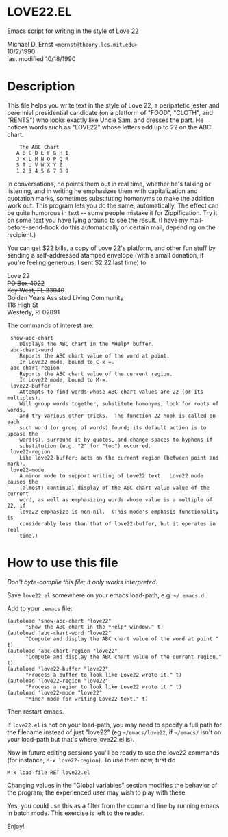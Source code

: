 LOVE22.EL
===========
Emacs script for writing in the style of Love 22

Michael D. Ernst `<mernst@theory.lcs.mit.edu>`<br/>
10/2/1990<br/>
last modified 10/18/1990<br/>


Description
===========


 This file helps you write text in the style of Love 22, a peripatetic
 jester and perennial presidential candidate (on a platform of "FOOD",
 "CLOTH", and "RENTS") who looks exactly like Uncle Sam, and dresses the
 part.  He notices words such as "LOVE22" whose letters add up to 22 on
 the ABC chart.

```
    The ABC Chart
   A B C D E F G H I
   J K L M N O P Q R
   S T U V W X Y Z
   1 2 3 4 5 6 7 8 9
```

 In conversations, he points them out in real time, whether he's talking
 or listening, and in writing he emphasizes them with capitalization and
 quotation marks, sometimes substituting homonyms to make the addition
 work out.  This program lets you do the same, automatically.  The effect
 can be quite humorous in text -- some people mistake it for
 Zippification.  Try it on some text you have lying around to see the
 result.  (I have my mail-before-send-hook do this automatically on
 certain mail, depending on the recipient.)

 You can get $22 bills, a copy of Love 22's platform, and other fun stuff
 by sending a self-addressed stamped envelope (with a small donation, if
 you're feeling generous; I sent $2.22 last time) to

 Love 22<br/>
 ~~PO Box 4022~~<br/>
~~Key West, FL 33040~~<br/>
Golden Years Assisted Living Community<br/>
118 High St<br/>
Westerly, RI 02891

 The commands of interest are:
``` 
 show-abc-chart
    Displays the ABC chart in the *Help* buffer.
 abc-chart-word
    Reports the ABC chart value of the word at point.
    In Love22 mode, bound to C-x =.
 abc-chart-region
    Reports the ABC chart value of the current region.
    In Love22 mode, bound to M-=.
 love22-buffer
    Attempts to find words whose ABC chart values are 22 (or its multiples).
    Will group words together, substitute homonyms, look for roots of words,
    and try various other tricks.  The function 22-hook is called on each
    such word (or group of words) found; its default action is to upcase the
    word(s), surround it by quotes, and change spaces to hyphens if
    substitution (e.g. "2" for "too") occurred.
 love22-region
    Like love22-buffer; acts on the current region (between point and mark).
 love22-mode
    A minor mode to support writing of Love22 text.  Love22 mode causes the
    (almost) continual display of the ABC chart value value of the current
    word, as well as emphasizing words whose value is a multiple of 22, if 
    love22-emphasize is non-nil.  (This mode's emphasis functionality is
    considerably less than that of love22-buffer, but it operates in real
    time.)
```


How to use this file
====================
_Don't byte-compile this file; it only works interpreted._

Save `love22.el` somewhere on your emacs load-path, e.g. `~/.emacs.d` .

Add to your `.emacs` file:
```
(autoload 'show-abc-chart "love22"
	  "Show the ABC chart in the *Help* window." t)
(autoload 'abc-chart-word "love22"
	  "Compute and display the ABC chart value of the word at point." t)
(autoload 'abc-chart-region "love22"
	  "Compute and display the ABC chart value of the current region." t)
(autoload 'love22-buffer "love22"
	  "Process a buffer to look like Love22 wrote it." t)
(autoload 'love22-region "love22"
	  "Process a region to look like Love22 wrote it." t)
(autoload 'love22-mode "love22"
	  "Minor mode for writing Love22 text." t)
```
Then restart emacs.

If `love22.el` is not on your load-path, you may need to specify a full
path for the filename instead of just "love22" (eg `~/emacs/love22`, if
`~/emacs/` isn't on your load-path but that's where love22.el is).

Now in future editing sessions you'll be ready to use the love22 
commands (for instance, `M-x love22-region`).  To use them now, first do
```
M-x load-file RET love22.el
```
Changing values in the "Global variables" section modifies the behavior
of the program; the experienced user may wish to play with these.

Yes, you could use this as a filter from the command line by running emacs
in batch mode.  This exercise is left to the reader.

Enjoy!